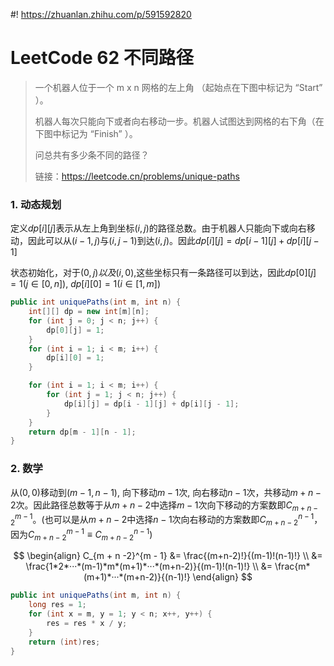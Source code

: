 #! https://zhuanlan.zhihu.com/p/591592820
# LeetCode 62 不同路径

> 一个机器人位于一个 m x n 网格的左上角 （起始点在下图中标记为 “Start” ）。
>
> 机器人每次只能向下或者向右移动一步。机器人试图达到网格的右下角（在下图中标记为 “Finish” ）。
>
> 问总共有多少条不同的路径？
>
> 链接：https://leetcode.cn/problems/unique-paths

### 1. 动态规划

定义$dp[i][j]$表示从左上角到坐标$(i, j)$的路径总数。由于机器人只能向下或向右移动，因此可以从$(i - 1, j)$与$(i, j - 1)$到达$(i, j)$。因此$dp[i][j] = dp[i - 1][j] + dp[i][j - 1]$

状态初始化，对于$(0, j)以及(i, 0)$,这些坐标只有一条路径可以到达，因此$dp[0][j] = 1(j\in[0, n])$, $dp[i][0] = 1(i\in[1, m])$

```java
public int uniquePaths(int m, int n) {
    int[][] dp = new int[m][n];
    for (int j = 0; j < n; j++) {
        dp[0][j] = 1;
    }
    for (int i = 1; i < m; i++) {
        dp[i][0] = 1;
    }

    for (int i = 1; i < m; i++) {
        for (int j = 1; j < n; j++) {
            dp[i][j] = dp[i - 1][j] + dp[i][j - 1];
        }
    }
    return dp[m - 1][n - 1];
}
```

### 2. 数学

从$(0, 0)$移动到$(m - 1, n - 1)$, 向下移动$m - 1$次, 向右移动$n - 1$次，共移动$m + n - 2$次。因此路径总数等于从$m + n - 2$中选择$m - 1$次向下移动的方案数即$C_{m + n - 2}^{m - 1}$。(也可以是从$m + n - 2$中选择$n - 1$次向右移动的方案数即$C_{m + n - 2}^{n - 1}$，因为$C_{m + n - 2}^{m - 1} \equiv C_{m + n - 2}^{n - 1}$)

$$
\begin{align}
C_{m + n -2}^{m - 1} &= \frac{(m+n-2)!}{(m-1)!(n-1)!} \\
&= \frac{1*2*···*(m-1)*m*(m+1)*···*(m+n-2)}{(m-1)!(n-1)!} \\
&= \frac{m*(m+1)*···*(m+n-2)}{(n-1)!}
\end{align}
$$

```java
public int uniquePaths(int m, int n) {
    long res = 1;
    for (int x = m, y = 1; y < n; x++, y++) {
        res = res * x / y;
    }
    return (int)res;
}
```